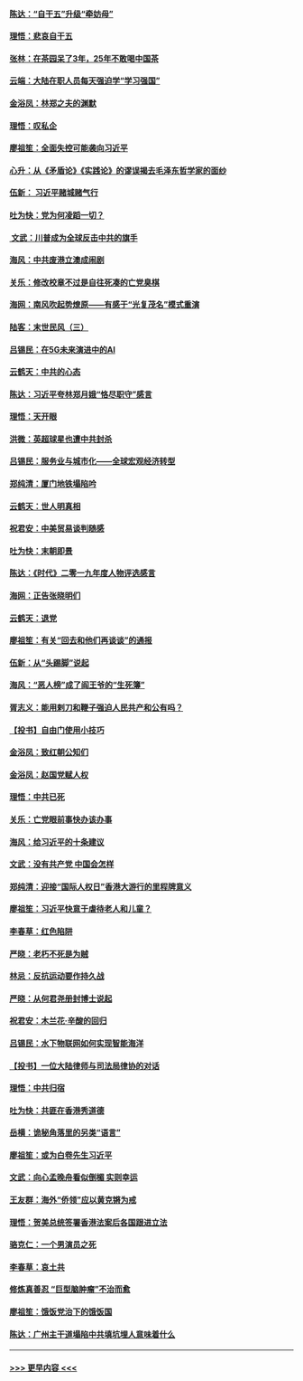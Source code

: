 #### [陈达：“自干五”升级“牵妨母”](../pages/nsc993/n11739724.md?t=12231455) 
#### [理悟：悲哀自干五](../pages/nsc993/n11739547.md?t=12231455) 
#### [张林：在茶园呆了3年，25年不敢喝中国茶](../pages/nsc993/n11739240.md?t=12231455) 
#### [云端：大陆在职人员每天强迫学“学习强国”](../pages/nsc993/n11738735.md?t=12231455) 
#### [金浴凤：林郑之夫的渊默](../pages/nsc993/n11737735.md?t=12231455) 
#### [理悟：叹私企](../pages/nsc993/n11737715.md?t=12231455) 
#### [廖祖笙：全面失控可能袭向习近平](../pages/nsc993/n11737704.md?t=12231455) 
#### [心升：从《矛盾论》《实践论》的谬误揭去毛泽东哲学家的面纱](../pages/nsc993/n11736962.md?t=12231455) 
#### [伍新： 习近平赌城赌气行](../pages/nsc993/n11736929.md?t=12231455) 
#### [吐为快：党为何凌蹈一切？](../pages/nsc993/n11736915.md?t=12231455) 
#### [ 文武：川普成为全球反击中共的旗手](../pages/nsc993/n11736882.md?t=12231455) 
#### [海风：中共废港立澳成闹剧](../pages/nsc993/n11735857.md?t=12231455) 
#### [关乐：修改校章不过是自往死凑的亡党臭棋](../pages/nsc993/n11735097.md?t=12231455) 
#### [海网：南风吹起势燎原——有感于“光复茂名”模式重演](../pages/nsc993/n11732308.md?t=12231455) 
#### [陆客：末世民风（三）](../pages/nsc993/n11732211.md?t=12231455) 
#### [吕锡民：在5G未来演进中的AI](../pages/nsc993/n11730010.md?t=12231455) 
#### [云鹤天：中共的心态](../pages/nsc993/n11729906.md?t=12231455) 
#### [陈达：习近平夸林郑月娥“恪尽职守”感言](../pages/nsc993/n11729881.md?t=12231455) 
#### [理悟：天开眼](../pages/nsc993/n11729699.md?t=12231455) 
#### [洪微：英超球星也遭中共封杀](../pages/nsc993/n11727243.md?t=12231455) 
#### [吕锡民：服务业与城市化——全球宏观经济转型](../pages/nsc993/n11725845.md?t=12231455) 
#### [郑纯清：厦门地铁塌陷吟](../pages/nsc993/n11725813.md?t=12231455) 
#### [云鹤天：世人明真相](../pages/nsc993/n11725621.md?t=12231455) 
#### [祝君安：中美贸易谈判随感](../pages/nsc993/n11725609.md?t=12231455) 
#### [吐为快：末朝即景](../pages/nsc993/n11723365.md?t=12231455) 
#### [陈达：《时代》二零一九年度人物评选感言](../pages/nsc993/n11723337.md?t=12231455) 
#### [海网：正告张晓明们](../pages/nsc993/n11723228.md?t=12231455) 
#### [云鹤天：退党](../pages/nsc993/n11723056.md?t=12231455) 
#### [廖祖笙：有关“回去和他们再谈谈”的通报](../pages/nsc993/n11722442.md?t=12231455) 
#### [伍新：从“头踢脚”说起](../pages/nsc993/n11722429.md?t=12231455) 
#### [海风：“恶人榜”成了阎王爷的“生死簿”](../pages/nsc993/n11722272.md?t=12231455) 
#### [胥志义：能用剌刀和鞭子强迫人民共产和公有吗？](../pages/nsc993/n11720569.md?t=12231455) 
#### [【投书】自由门使用小技巧](../pages/nsc993/n11720180.md?t=12231455) 
#### [金浴凤：致红朝公知们](../pages/nsc993/n11720563.md?t=12231455) 
#### [金浴凤：赵国党赋人权](../pages/nsc993/n11720533.md?t=12231455) 
#### [理悟：中共已死](../pages/nsc993/n11720233.md?t=12231455) 
#### [关乐：亡党眼前事快办该办事](../pages/nsc993/n11719160.md?t=12231455) 
#### [海风：给习近平的十条建议](../pages/nsc993/n11717616.md?t=12231455) 
#### [文武：没有共产党 中国会怎样](../pages/nsc993/n11717584.md?t=12231455) 
#### [郑纯清：迎接“国际人权日”香港大游行的里程牌意义](../pages/nsc993/n11717417.md?t=12231455) 
#### [廖祖笙：习近平快意于虐待老人和儿童？](../pages/nsc993/n11715313.md?t=12231455) 
#### [李春草：红色陷阱](../pages/nsc993/n11715029.md?t=12231455) 
#### [严晓：老朽不死是为贼](../pages/nsc993/n11712910.md?t=12231455) 
#### [林忌：反抗运动要作持久战](../pages/nsc993/n11712623.md?t=12231455) 
#### [严晓：从何君尧册封博士说起](../pages/nsc993/n11712465.md?t=12231455) 
#### [祝君安：木兰花·辛酸的回归](../pages/nsc993/n11712381.md?t=12231455) 
#### [吕锡民：水下物联网如何实现智能海洋](../pages/nsc993/n11711158.md?t=12231455) 
#### [【投书】一位大陆律师与司法局律协的对话](../pages/nsc993/n11709675.md?t=12231455) 
#### [理悟：中共归宿](../pages/nsc993/n11710059.md?t=12231455) 
#### [吐为快：共匪在香港秀道德](../pages/nsc993/n11709979.md?t=12231455) 
#### [岳横：诡秘角落里的另类“语言”](../pages/nsc993/n11709792.md?t=12231455) 
#### [廖祖笙：或为白卷先生习近平](../pages/nsc993/n11708330.md?t=12231455) 
#### [文武：向心孟晚舟看似倒楣 实则幸运](../pages/nsc993/n11708236.md?t=12231455) 
#### [王友群：海外“侨领”应以黄克锵为戒](../pages/nsc993/n11706176.md?t=12231455) 
#### [理悟：贺美总统签署香港法案后各国跟进立法](../pages/nsc993/n11706853.md?t=12231455) 
#### [骆克仁：一个男演员之死](../pages/nsc993/n11706677.md?t=12231455) 
#### [李春草：哀土共](../pages/nsc993/n11706255.md?t=12231455) 
#### [修炼真善忍 “巨型脑肿瘤”不治而愈](../pages/nsc993/n11705340.md?t=12231455) 
#### [廖祖笙：饿饭党治下的饿饭国](../pages/nsc993/n11705085.md?t=12231455) 
#### [陈达：广州主干道塌陷中共填坑埋人意味着什么](../pages/nsc993/n11705046.md?t=12231455) 

----
#### [ >>> 更早内容 <<< ](../indexes/nsc993-earlier.md)
